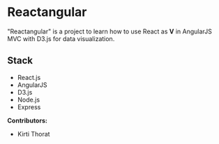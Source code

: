 # Reactangular

"Reactangular" is a project to learn how to use React as **V** in AngularJS MVC with D3.js for data visualization.

## Stack

* React.js
* AngularJS
* D3.js
* Node.js
* Express

**Contributors:**

* Kirti Thorat